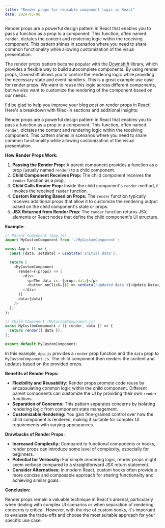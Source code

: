 ```yaml
---
title: "Render props for reusable component logic in React"
date: 2024-05-08
---
```


Render props are a powerful design pattern in React that enables you to
pass a function as a prop to a component. This function, often named
`render`, dictates the content and rendering logic within the receiving
component. This pattern shines in scenarios where you need to share
common functionality while allowing customization of the visual presentation.

The render props pattern became popular with the
[Downshift](https://github.com/downshift-js/downshift) library, which
provides a flexible way to build autocomplete components. By using render props,
Downshift allows you to control the rendering logic while providing the necessary
state and event handlers. This is a great example use case for render props.
We want to reuse this logic across different components, but we also want to
customize the rendering of the component based on our needs.

I'd be glad to help you improve your blog post on render props in React! 
Here's a breakdown with filled-in sections and additional insights:


Render props are a powerful design pattern in React that enables you to 
pass a function as a prop to a component. This function, often named 
`render`, dictates the content and rendering logic within the receiving 
component. This pattern shines in scenarios where you need to share 
common functionality while allowing customization of the visual presentation.

**How Render Props Work:**

1. **Passing the Render Prop:** A parent component provides a function as 
a prop (usually named `render`) to a child component.
2. **Child Component Receives Prop:** The child component receives the 
`render` function as a prop.
3. **Child Calls Render Prop:** Inside the child component's `render` 
method, it invokes the received `render` function.
4. **Custom Rendering Based on Props:** The `render` function typically 
receives additional props that allow it to customize the rendering output 
based on the child component's state or props.
5. **JSX Returned from Render Prop:** The `render` function returns JSX 
elements or React nodes that define the child component's UI structure.

**Example:**

```javascript
// Parent Component (App.js)
import MyCustomComponent from './MyCustomComponent';

const App = () => {
  const [data, setData] = useState('Initial data');

  return (
    <MyCustomComponent
      render={(props) => (
        <div>
          <p>The data is: {props.data}</p>
          <button onClick={() => setData('Updated data')}>Update Data</button>
        </div>
      )}
      data={data}
    />
  );
};

// Child Component (MyCustomComponent.js)
const MyCustomComponent = ({ render, data }) => {
  return render({ data });
};

export default MyCustomComponent;
```

In this example, `App.js` provides a `render` prop function and the `data` 
prop to `MyCustomComponent.js`. The child component then renders the 
content and updates based on the provided props.

**Benefits of Render Props:**

- **Flexibility and Reusability:** Render props promote code reuse by 
encapsulating common logic within the child component. Different parent 
components can customize the UI by providing their own `render` functions.
- **Separation of Concerns:** This pattern separates concerns by isolating 
rendering logic from component state management.
- **Customizable Rendering:** You gain fine-grained control over how the 
child component is rendered, making it suitable for complex UI requirements 
with varying appearances.

**Drawbacks of Render Props:**

- **Increased Complexity:** Compared to functional components or hooks, 
render props can introduce some level of complexity, especially for beginners.
- **Potential for Verbosity:** For simple rendering logic, render props might 
seem verbose compared to a straightforward JSX return statement.
- **Consider Alternatives:** In modern React, custom hooks often provide a 
more concise and composable approach for sharing functionality and 
achieving similar goals.

**Conclusion:**

Render props remain a valuable technique in React's arsenal, particularly 
when dealing with complex UI scenarios or when separation of rendering 
concerns is critical. However, with the rise of custom hooks, it's important 
to evaluate the trade-offs and choose the most suitable approach for your 
specific use case.
